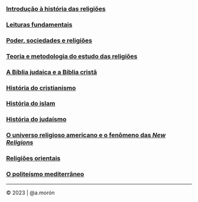 ### [Introdução à história das religiões](judaismo)

### [Leituras fundamentais](lecturas)

### [Poder, sociedades e religiões](poder)

### [Teoria e metodologia do estudo das religiões](teoria)

### [A Bíblia judaica e a Bíblia cristã](/biblia/index.md)

### [História do cristianismo](cristianismo)

### [História do islam](islam)

### [História do judaísmo](judaismo)

### [O universo religioso americano e o fenômeno das _New Religions_](americanas)

### [Religiões orientais](orientales)

### [O politeísmo mediterrâneo](politeismo)

---

© 2023 | @a.morón
